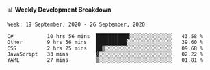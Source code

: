 📊 **Weekly Development Breakdown**
<!--START_SECTION:waka-->
```text
Week: 19 September, 2020 - 26 September, 2020

C#           10 hrs 56 mins  ███████████░░░░░░░░░░░░░░   43.58 % 
Other        9 hrs 56 mins   ██████████░░░░░░░░░░░░░░░   39.60 % 
CSS          2 hrs 25 mins   ██▒░░░░░░░░░░░░░░░░░░░░░░   09.68 % 
JavaScript   33 mins         ▓░░░░░░░░░░░░░░░░░░░░░░░░   02.22 % 
YAML         27 mins         ▒░░░░░░░░░░░░░░░░░░░░░░░░   01.81 % 
```
<!--END_SECTION:waka-->
